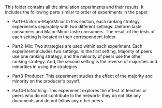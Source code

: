 This folder contains all the simulation experiments and their results. It includes the following parts similar to order of experiments in the paper: 

+ Part1-Uniform-MajorMinor
  In this section, each ranking strategy experiments separately with two different settings: Uniform taste consumers and Major-Minor taste consumers. The result of the tests of each setting is located in their correspondent folder.

+ Part2-Mix:
  Two strategies are used within each experiment. Each experiment includes two settings. In the first setting, Majority of peers use one ranking strategy, and the minority of peers use the other ranking strategy. And, the second setting is the reverse of  majorities and minorities in using the strategies 

+ Part3-Producer: 
 This experiment studies the effect of the majority and minority on the producer's payoff.   

+ Part4-DoNothing: 
 This experiment explores the effect of leeches or peers who do not contribute to the network- they do not like any documents and do not follow any other peers.
